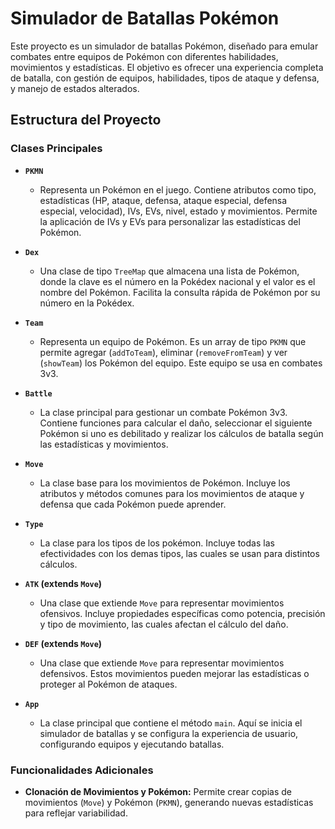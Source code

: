 # Simulador de Batallas Pokémon

Este proyecto es un simulador de batallas Pokémon, diseñado para emular combates entre equipos de Pokémon con diferentes habilidades, movimientos y estadísticas. El objetivo es ofrecer una experiencia completa de batalla, con gestión de equipos, habilidades, tipos de ataque y defensa, y manejo de estados alterados.

## Estructura del Proyecto

### Clases Principales

- **`PKMN`**
  - Representa un Pokémon en el juego. Contiene atributos como tipo, estadísticas (HP, ataque, defensa, ataque especial, defensa especial, velocidad), IVs, EVs, nivel, estado y movimientos. Permite la aplicación de IVs y EVs para personalizar las estadísticas del Pokémon.

- **`Dex`**
  - Una clase de tipo `TreeMap` que almacena una lista de Pokémon, donde la clave es el número en la Pokédex nacional y el valor es el nombre del Pokémon. Facilita la consulta rápida de Pokémon por su número en la Pokédex.

- **`Team`**
  - Representa un equipo de Pokémon. Es un array de tipo `PKMN` que permite agregar (`addToTeam`), eliminar (`removeFromTeam`) y ver (`showTeam`) los Pokémon del equipo. Este equipo se usa en combates 3v3.

- **`Battle`**
  - La clase principal para gestionar un combate Pokémon 3v3. Contiene funciones para calcular el daño, seleccionar el siguiente Pokémon si uno es debilitado y realizar los cálculos de batalla según las estadísticas y movimientos.

- **`Move`**
  - La clase base para los movimientos de Pokémon. Incluye los atributos y métodos comunes para los movimientos de ataque y defensa que cada Pokémon puede aprender.

- **`Type`**
  - La clase para los tipos de los pokémon. Incluye todas las efectividades con los demas tipos, las cuales se usan para distintos cálculos.

- **`ATK` (extends `Move`)**
  - Una clase que extiende `Move` para representar movimientos ofensivos. Incluye propiedades específicas como potencia, precisión y tipo de movimiento, las cuales afectan el cálculo del daño.

- **`DEF` (extends `Move`)**
  - Una clase que extiende `Move` para representar movimientos defensivos. Estos movimientos pueden mejorar las estadísticas o proteger al Pokémon de ataques.

- **`App`**
  - La clase principal que contiene el método `main`. Aquí se inicia el simulador de batallas y se configura la experiencia de usuario, configurando equipos y ejecutando batallas.

### Funcionalidades Adicionales

- **Clonación de Movimientos y Pokémon:** Permite crear copias de movimientos (`Move`) y Pokémon (`PKMN`), generando nuevas estadísticas para reflejar variabilidad.